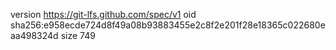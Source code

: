 version https://git-lfs.github.com/spec/v1
oid sha256:e958ecde724d8f49a08b93883455e2c8f2e201f28e18365c022680eaa498324d
size 749
